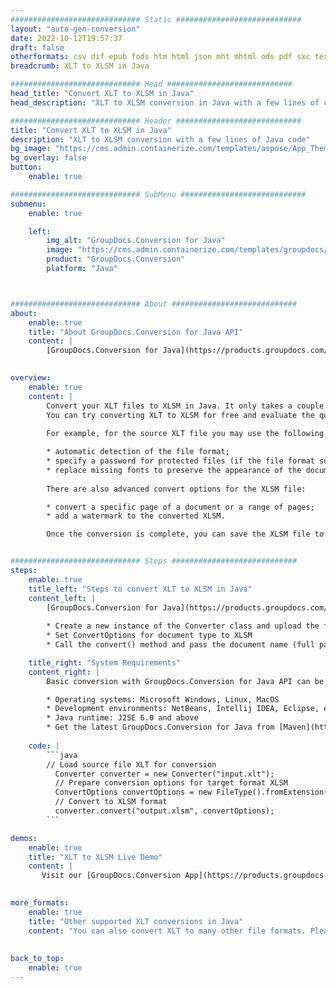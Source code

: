 ```yaml
---
############################# Static ############################
layout: "auto-gen-conversion"
date: 2022-10-12T19:57:37
draft: false
otherformats: csv dif epub fods htm html json mht mhtml ods pdf sxc tex tsv xlam xls xlsb xlsm xlsx xlt xltm xltx xml xps
breadcrumb: XLT to XLSM in Java

############################# Head ############################
head_title: "Convert XLT to XLSM in Java"
head_description: "XLT to XLSM conversion in Java with a few lines of code. Convert over 160 file formats using the GroupDocs document conversion API for Java"

############################# Header ############################
title: "Convert XLT to XLSM in Java"
description: "XLT to XLSM conversion with a few lines of Java code"
bg_image: "https://cms.admin.containerize.com/templates/aspose/App_Themes/V3/images/bg/header1.png"
bg_overlay: false
button:
    enable: true

############################# SubMenu ############################
submenu:
    enable: true

    left:
        img_alt: "GroupDocs.Conversion for Java"
        image: "https://cms.admin.containerize.com/templates/groupdocs/images/product-logos/90x90-noborder/groupdocs-conversion-java.png"
        product: "GroupDocs.Conversion"
        platform: "Java"



############################# About ############################
about:
    enable: true
    title: "About GroupDocs.Conversion for Java API"
    content: |
        [GroupDocs.Conversion for Java](https://products.groupdocs.com/conversion/java/) is an advanced file format conversion API for converting between popular image and document formats such as Microsoft Office, OpenDocument, PDF, HTML, email, CAD. and much more with just a few lines of code. The native API automatically detects the formats of the original documents and offers many options for customizing the converted documents. Along with the function of extracting information from a document, it also supports caching of the conversion results to the local disk by default. However, any type of cache storage can be supported by implementing the appropriate interfaces - Amazon S3, Dropbox, Google Drive, Windows Azure, Reddis, or any others.
    

overview:
    enable: true
    content: |
        Convert your XLT files to XLSM in Java. It only takes a couple of lines of Java code on any platform of your choice, such as Windows, Linux, macOS.
        You can try converting XLT to XLSM for free and evaluate the quality of the conversion results. Along with simple file conversion scripts, you can try more sophisticated options for loading the XLT source file and storing the XLSM output. 
        
        For example, for the source XLT file you may use the following load options:

        * automatic detection of the file format;
        * specify a password for protected files (if the file format supports it);
        * replace missing fonts to preserve the appearance of the document.
        
        There are also advanced convert options for the XLSM file:

        * convert a specific page of a document or a range of pages;
        * add a watermark to the converted XLSM.

        Once the conversion is complete, you can save the XLSM file to your local file path or to any third party storage such as FTP, Amazon S3, Google Drive, Dropbox etc. Please note - to convert XLT to XLSM, you do not need to install any additional software, such as MS Office, Open Office, Adobe Acrobat Reader etc.


############################# Steps ############################
steps:
    enable: true
    title_left: "Steps to convert XLT to XLSM in Java"
    content_left: |
        [GroupDocs.Conversion for Java](https://products.groupdocs.com/conversion/java/) allows developers to easily convert XLT file to XLSM with a few lines of code.
        
        * Create a new instance of the Converter class and upload the file XLT with the full path
        * Set ConvertOptions for document type to XLSM
        * Call the convert() method and pass the document name (full path) and format (XLSM) as a parameter

    title_right: "System Requirements"
    content_right: |
        Basic conversion with GroupDocs.Conversion for Java API can be done with just a few lines of code. Our APIs are supported on all major platforms and operating systems. Before executing the code below, make sure you have the following prerequisites installed on your system.

        * Operating systems: Microsoft Windows, Linux, MacOS
        * Development environments: NetBeans, Intellij IDEA, Eclipse, etc.
        * Java runtime: J2SE 6.0 and above
        * Get the latest GroupDocs.Conversion for Java from [Maven](https://repository.groupdocs.com/webapp/#/artifacts/browse/tree/General/repo/com/groupdocs/groupdocs-conversion)
         
    code: |
        ```java    
        // Load source file XLT for conversion
          Converter converter = new Converter("input.xlt");
          // Prepare conversion options for target format XLSM
          ConvertOptions convertOptions = new FileType().fromExtension("xlsm").getConvertOptions();
          // Convert to XLSM format
          converter.convert("output.xlsm", convertOptions);
        ```

demos:
    enable: true
    title: "XLT to XLSM Live Demo"
    content: |
       Visit our [GroupDocs.Conversion App](https://products.groupdocs.app/conversion/family) website and try XLT to XLSM conversion now. The free demo has the following benefits
          

more_formats:
    enable: true
    title: "Other supported XLT conversions in Java"
    content: "You can also convert XLT to many other file formats. Please see the list below."
       
       
back_to_top:
    enable: true
---
```

